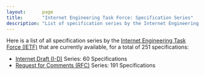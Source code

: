 ```yaml
---
layout:      page
title:       "Internet Engineering Task Force: Specification Series"
description: "List of specification series by the Internet Engineering Task Force (IETF/)"
---
```


Here is a list of all specification series by the [Internet Engineering Task Force (IETF)](http://www.ietf.org/) that are currently available, for a total of 251 specifications:

  * [Internet Draft (I-D)](I-D/) Series: 60 Specifications
  * [Request for Comments (RFC)](RFC/) Series: 191 Specifications
